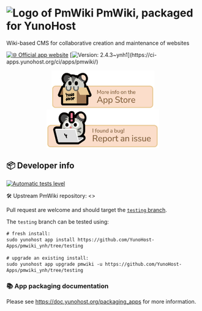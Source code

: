 <!--
N.B.: This README was automatically generated by <https://github.com/YunoHost/apps_tools/blob/main/readme_generator>
It shall NOT be edited by hand.
-->

<h1>
  <img src="https://raw.githubusercontent.com/YunoHost/apps/main/logos/pmwiki.png" width="32px" alt="Logo of PmWiki">
  PmWiki, packaged for YunoHost
</h1>

Wiki-based CMS for collaborative creation and maintenance of websites

[![🌐 Official app website](https://img.shields.io/badge/Official_app_website-darkgreen?style=for-the-badge)](https://www.pmwiki.org)
[![Version: 2.4.3~ynh1](https://img.shields.io/badge/Version-2.4.3~ynh1-rgba(0,150,0,1)?style=for-the-badge)](https://ci-apps.yunohost.org/ci/apps/pmwiki/)

<div align="center">
<a href="https://apps.yunohost.org/app/pmwiki"><img height="100px" src="https://github.com/YunoHost/yunohost-artwork/raw/refs/heads/main/badges/neopossum-badges/badge_more_info_on_the_appstore.svg"/></a>
<a href="https://github.com/YunoHost-Apps/pmwiki_ynh/issues"><img height="100px" src="https://github.com/YunoHost/yunohost-artwork/raw/refs/heads/main/badges/neopossum-badges/badge_report_an_issue.svg"/></a>
</div>

## 📦 Developer info

[![Automatic tests level](https://apps.yunohost.org/badge/cilevel/pmwiki)](https://ci-apps.yunohost.org/ci/apps/pmwiki/)

🛠️ Upstream PmWiki repository: <>

Pull request are welcome and should target the [`testing` branch](https://github.com/YunoHost-Apps/pmwiki_ynh/tree/testing).

The `testing` branch can be tested using:
```
# fresh install:
sudo yunohost app install https://github.com/YunoHost-Apps/pmwiki_ynh/tree/testing

# upgrade an existing install:
sudo yunohost app upgrade pmwiki -u https://github.com/YunoHost-Apps/pmwiki_ynh/tree/testing
```

### 📚 App packaging documentation

Please see <https://doc.yunohost.org/packaging_apps> for more information.